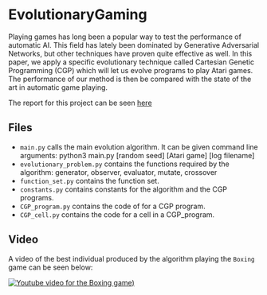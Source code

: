 # EvolutionaryGaming

Playing games has long been a popular way to test the
performance of automatic AI. This field has lately been
dominated by Generative Adversarial Networks, but other
techniques have proven quite effective as well. In this paper,
we apply a specific evolutionary technique called Cartesian
Genetic Programming (CGP) which will let us evolve
programs to play Atari games. The performance of our method
is then be compared with the state of the art in automatic
game playing.

The report for this project can be seen [here](/Report.pdf)


## Files

* `main.py` calls the main evolution algorithm. It can be given command line arguments: python3 main.py [random seed] [Atari game] [log filename]
* `evolutionary_problem.py` contains the functions required by the algorithm: generator, observer, evaluator, mutate, crossover
* `function_set.py` contains the function set.
* `constants.py` contains constants for the algorithm and the CGP programs.
* `CGP_program.py` contains the code of for a CGP program.
* `CGP_cell.py` contains the code for a cell in a CGP_program.


## Video

A video of the best individual produced by the algorithm playing the `Boxing` game can be seen below:

[![Youtube video for the Boxing game)](https://youtube-md.vercel.app/vE1OzXCKFUQ/640/360)](https://www.youtube.com/watch?v=vE1OzXCKFUQ)
